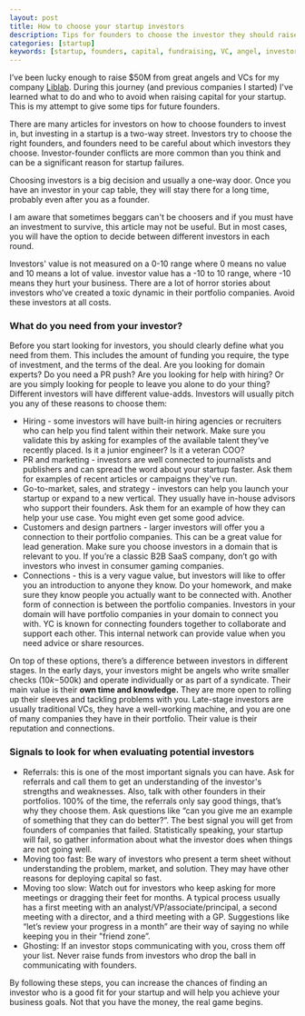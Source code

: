 ```yaml
---
layout: post
title: How to choose your startup investors
description: Tips for founders to choose the investor they should raise money from
categories: [startup]
keywords: [startup, founders, capital, fundraising, VC, angel, investors]
---
```


I’ve been lucky enough to raise $50M from great angels and VCs for my company [Liblab](https://liblab.com). During this journey (and previous companies I started) I've learned what to do and who to avoid when raising capital for your startup. This is my attempt to give some tips for future founders.

There are many articles for investors on how to choose founders to invest in, but investing in a startup is a two-way street. Investors try to choose the right founders, and founders need to be careful about which investors they choose. Investor-founder conflicts are more common than you think and can be a significant reason for startup failures.

Choosing investors is a big decision and usually a one-way door. Once you have an investor in your cap table, they will stay there for a long time, probably even after you as a founder.

I am aware that sometimes beggars can't be choosers and if you must have an investment to survive, this article may not be useful. But in most cases, you will have the option to decide between different investors in each round.

Investors' value is not measured on a 0-10 range where 0 means no value and 10 means a lot of value. investor value has a -10 to 10 range, where -10 means they hurt your business. There are a lot of horror stories about investors who’ve created a toxic dynamic in their portfolio companies. Avoid these investors at all costs.

### What do you need from your investor?

Before you start looking for investors, you should clearly define what you need from them. This includes the amount of funding you require, the type of investment, and the terms of the deal. Are you looking for domain experts? Do you need a PR push? Are you looking for help with hiring? Or are you simply looking for people to leave you alone to do your thing? Different investors will have different value-adds. Investors will usually pitch you any of these reasons to choose them:

- Hiring - some investors will have built-in hiring agencies or recruiters who can help you find talent within their network. Make sure you validate this by asking for examples of the available talent they’ve recently placed. Is it a junior engineer? Is it a veteran COO?
- PR and marketing - investors are well connected to journalists and publishers and can spread the word about your startup faster. Ask them for examples of recent articles or campaigns they've run.
- Go-to-market, sales, and strategy - investors can help you launch your startup or expand to a new vertical. They usually have in-house advisors who support their founders. Ask them for an example of how they can help your use case. You might even get some good advice.
- Customers and design partners - larger investors will offer you a connection to their portfolio companies. This can be a great value for lead generation. Make sure you choose investors in a domain that is relevant to you. If you’re a classic B2B SaaS company, don’t go with investors who invest in consumer gaming companies.
- Connections - this is a very vague value, but investors will like to offer you an introduction to anyone they know. Do your homework, and make sure they know people you actually want to be connected with. Another form of connection is between the portfolio companies. Investors in your domain will have portfolio companies in your domain to connect you with. YC is known for connecting founders together to collaborate and support each other. This internal network can provide value when you need advice or share resources.

On top of these options, there’s a difference between investors in different stages. In the early days, your investors might be angels who write smaller checks ($10k-$500k) and operate individually or as part of a syndicate. Their main value is their **own time and knowledge.** They are more open to rolling up their sleeves and tackling problems with you. Late-stage investors are usually traditional VCs, they have a well-working machine, and you are one of many companies they have in their portfolio. Their value is their reputation and connections.

### Signals to look for when evaluating potential investors

- Referrals: this is one of the most important signals you can have. Ask for referrals and call them to get an understanding of the investor's strengths and weaknesses. Also, talk with other founders in their portfolios. 100% of the time, the referrals only say good things, that’s why they choose them. Ask questions like “can you give me an example of something that they can do better?”. The best signal you will get from founders of companies that failed. Statistically speaking, your startup will fail, so gather information about what the investor does when things are not going well.
- Moving too fast: Be wary of investors who present a term sheet without understanding the problem, market, and solution. They may have other reasons for deploying capital so fast.
- Moving too slow: Watch out for investors who keep asking for more meetings or dragging their feet for months. A typical process usually has a first meeting with an analyst/VP/associate/principal, a second meeting with a director, and a third meeting with a GP. Suggestions like “let’s review your progress in a month” are their way of saying no while keeping you in their "friend zone”.
- Ghosting: If an investor stops communicating with you, cross them off your list. Never raise funds from investors who drop the ball in communicating with founders.

By following these steps, you can increase the chances of finding an investor who is a good fit for your startup and will help you achieve your business goals.
Not that you have the money, the real game begins.
